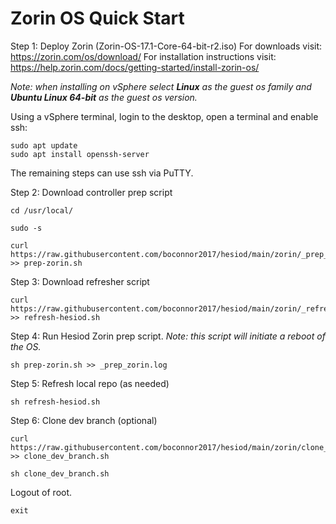 # Zorin OS Quick Start
Step 1: Deploy Zorin (Zorin-OS-17.1-Core-64-bit-r2.iso)
For downloads visit: https://zorin.com/os/download/ 
For installation instructions visit: https://help.zorin.com/docs/getting-started/install-zorin-os/ 

*Note: when installing on vSphere select ***Linux*** as the guest os family and ***Ubuntu Linux 64-bit*** as the guest os version.*

Using a vSphere terminal, login to the desktop, open a terminal and enable ssh:
```
sudo apt update
sudo apt install openssh-server
```

The remaining steps can use ssh via PuTTY. 

Step 2: Download controller prep script 
```
cd /usr/local/
```
```
sudo -s
```
```
curl https://raw.githubusercontent.com/boconnor2017/hesiod/main/zorin/_prep_zorin.sh >> prep-zorin.sh
```

Step 3: Download refresher script
```
curl https://raw.githubusercontent.com/boconnor2017/hesiod/main/zorin/_refresh_zorin.sh >> refresh-hesiod.sh
```

Step 4: Run Hesiod Zorin prep script. *Note: this script will initiate a reboot of the OS.* 
```
sh prep-zorin.sh >> _prep_zorin.log
```

Step 5: Refresh local repo (as needed)
```
sh refresh-hesiod.sh
```

Step 6: Clone dev branch (optional)
```
curl https://raw.githubusercontent.com/boconnor2017/hesiod/main/zorin/clone_dev_branch.sh >> clone_dev_branch.sh
```
```
sh clone_dev_branch.sh
```

Logout of root. 
```
exit
```